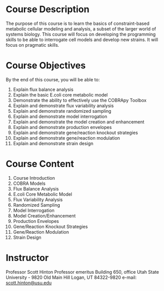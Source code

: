 # Course Description
The purpose of this course is to learn the basics of constraint-based metabolic cellular modeling and analysis, a subset of the larger world of systems biology. This course will focus on developing the programming skills to be able to interrogate cell models and develop new strains. It will focus on pragmatic skills.

# Course Objectives
By the end of this course, you will be able to:

1. Explain flux balance analysis
2. Explain the basic E.coli core metabolic model
3. Demonstrate the ability to effectively use the COBRApy Toolbox
4. Explain and demonstrate flux variability analysis
5. Explain and demonstrate randomized sampling
6. Explain and demonstrate model interrogation
7. Explain and demonstrate the model creation and enhancement
8. Explain and demonstrate production envelopes
9. Explain and demonstrate gene/reaction knockout strategies
10. Explain and demonstrate gene/reaction modulation
11. Explain and demonstrate strain design

# Course Content
1. Course Introduction
2. COBRA Models
3. Flux Balance Analysis
4. E.coli Core Metabolic Model
5. Flux Variability Analysis 
6. Randomized Sampling
7. Model Interrogation
8. Model Creation/Enhancement
9. Production Envelopes
10. Gene/Reaction Knockout Strategies
11. Gene/Reaction Modulation
12. Strain Design

# Instructor

Professor Scott Hinton
Professor  emeritus
Building 650, office
Utah State University - 9820 
Old Main Hill
Logan, UT 84322-9820
e-mail: scott.hinton@usu.edu
